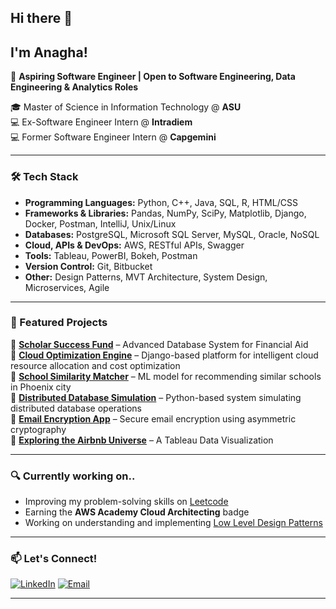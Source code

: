 ## Hi there 👋

## I'm Anagha!

🚀 **Aspiring Software Engineer | Open to Software Engineering, Data Engineering & Analytics Roles**  

🎓 Master of Science in Information Technology @ **ASU**  
💻 Ex-Software Engineer Intern  @ **Intradiem**  
💻 Former Software Engineer Intern  @ **Capgemini**   

---

### 🛠️ Tech Stack  
- **Programming Languages:** Python, C++, Java, SQL, R, HTML/CSS
- **Frameworks & Libraries:** Pandas, NumPy, SciPy, Matplotlib, Django, Docker, Postman, IntelliJ, Unix/Linux
- **Databases:** PostgreSQL, Microsoft SQL Server, MySQL, Oracle, NoSQL
- **Cloud, APIs & DevOps:** AWS, RESTful APIs, Swagger
- **Tools:** Tableau, PowerBI, Bokeh, Postman  
- **Version Control:** Git, Bitbucket  
- **Other:** Design Patterns, MVT Architecture, System Design, Microservices, Agile

---

### 📌 Featured Projects 
🌟 **[Scholar Success Fund](https://github.com/anagha0704/Scholar_Success_Fund)** – Advanced Database System for Financial Aid   
🌟 **[Cloud Optimization Engine](https://github.com/anagha0704/Cloud_Optimization_Engine)** – Django-based platform for intelligent cloud resource allocation and cost optimization  
🌟 **[School Similarity Matcher](https://github.com/anagha0704/School-Similarity-Matcher-for-Phoenix-city)** – ML model for recommending similar schools in Phoenix city  
🌟 **[Distributed Database Simulation](https://github.com/anagha0704/Distributed_Database_Simulation)** – Python-based system simulating distributed database operations  
🌟 **[Email Encryption App](https://github.com/anagha0704/Asymmetric_Email_Encryption_Application)** – Secure email encryption using asymmetric cryptography  
🌟 **[Exploring the Airbnb Universe](https://github.com/anagha0704/Tableau-Dashboard-Project)** – A Tableau Data Visualization  

---

### 🔍 Currently working on..
- Improving my problem-solving skills on [Leetcode](https://leetcode.com/u/anaghanavale0704/)
- Earning the **AWS Academy Cloud Architecting** badge
- Working on understanding and implementing [Low Level Design Patterns](https://github.com/anagha0704/LLD_Design_Patterns)

---

### 📫 Let's Connect!  
[![LinkedIn](https://img.shields.io/badge/-LinkedIn-blue?style=flat&logo=Linkedin&logoColor=white)](http://www.linkedin.com/in/anagha-navale)  [![Email](https://img.shields.io/badge/-Email-red?style=flat&logo=gmail&logoColor=white)](mailto:anaghanavale0704@gmail.com)  

---
